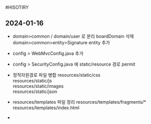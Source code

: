 #HISOTIRY

2024-01-16
---
- domain>common / domain/user  로 분리
boardDomain  삭제<br/>
domain>common>entity>Signature entity 추가 <br/>
- config > WebMvcConfig.java 추가 
- config > SecurityConfig.java 에 static/resource 경로 permit 
- 정적자원경로  파일 병합
resources/static/css<br/>
resources/static/js<br/>
resources/static/images<br/>
resources/static/json<br/>

- resources/templates 파일 정리
resources/templates/fragments/* <br/>
resources/templates/index.html <br/>


-


